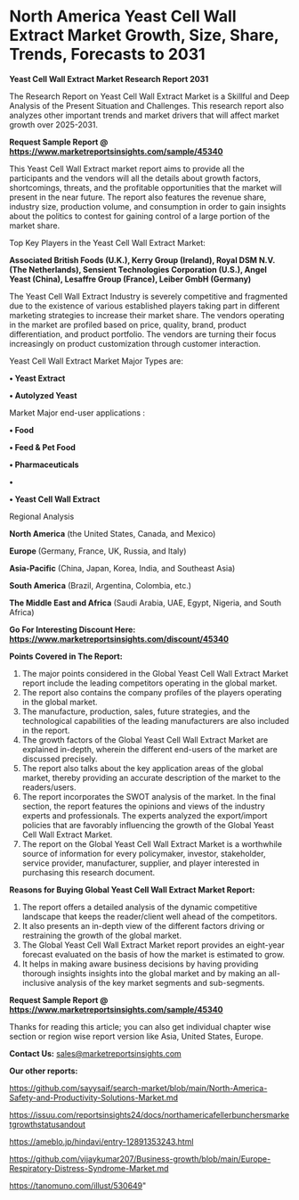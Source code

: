 # North America Yeast Cell Wall Extract Market Growth, Size, Share, Trends, Forecasts to 2031

<strong>Yeast Cell Wall Extract Market Research Report 2031</strong>

The Research Report on Yeast Cell Wall Extract Market is a Skillful and Deep Analysis of the Present Situation and Challenges. This research report also analyzes other important trends and market drivers that will affect market growth over 2025-2031.

<strong>Request Sample Report @ <a href=https://www.marketreportsinsights.com/sample/45340>https://www.marketreportsinsights.com/sample/45340</a></strong>

This Yeast Cell Wall Extract market report aims to provide all the participants and the vendors will all the details about growth factors, shortcomings, threats, and the profitable opportunities that the market will present in the near future. The report also features the revenue share, industry size, production volume, and consumption in order to gain insights about the politics to contest for gaining control of a large portion of the market share.

Top Key Players in the Yeast Cell Wall Extract Market:

<strong>Associated British Foods (U.K.), Kerry Group (Ireland), Royal DSM N.V. (The Netherlands), Sensient Technologies Corporation (U.S.), Angel Yeast (China), Lesaffre Group (France), Leiber GmbH (Germany)</strong>

The Yeast Cell Wall Extract Industry is severely competitive and fragmented due to the existence of various established players taking part in different marketing strategies to increase their market share. The vendors operating in the market are profiled based on price, quality, brand, product differentiation, and product portfolio. The vendors are turning their focus increasingly on product customization through customer interaction.

Yeast Cell Wall Extract Market Major Types are:

<strong>•  Yeast Extract

•  Autolyzed Yeast</strong>

Market Major end-user applications :

<strong>•  Food

•  Feed & Pet Food

•  Pharmaceuticals

•  

•  Yeast Cell Wall Extract</strong>

Regional Analysis

</u><strong><b>North America</b></strong> (the United States, Canada, and Mexico)

<strong><b>Europe </b></strong>(Germany, France, UK, Russia, and Italy)

<strong><b>Asia-Pacific</b></strong> (China, Japan, Korea, India, and Southeast Asia)

<strong><b>South America</b></strong> (Brazil, Argentina, Colombia, etc.)

<strong><b>The Middle East and Africa</b></strong> (Saudi Arabia, UAE, Egypt, Nigeria, and South Africa)

<strong>Go For Interesting Discount Here: <a href=https://www.marketreportsinsights.com/discount/45340>https://www.marketreportsinsights.com/discount/45340</a></strong>

<strong>Points Covered in The Report:</strong>
<ol>
  <li>The major points considered in the Global Yeast Cell Wall Extract Market report include the leading competitors operating in the global market.</li>
  <li>The report also contains the company profiles of the players operating in the global market.</li>
  <li>The manufacture, production, sales, future strategies, and the technological capabilities of the leading manufacturers are also included in the report.</li>
  <li>The growth factors of the Global Yeast Cell Wall Extract Market are explained in-depth, wherein the different end-users of the market are discussed precisely.</li>
  <li>The report also talks about the key application areas of the global market, thereby providing an accurate description of the market to the readers/users.</li>
  <li>The report incorporates the SWOT analysis of the market. In the final section, the report features the opinions and views of the industry experts and professionals. The experts analyzed the export/import policies that are favorably influencing the growth of the Global Yeast Cell Wall Extract Market.</li>
  <li>The report on the Global Yeast Cell Wall Extract Market is a worthwhile source of information for every policymaker, investor, stakeholder, service provider, manufacturer, supplier, and player interested in purchasing this research document.</li>
</ol>
<strong>Reasons for Buying Global Yeast Cell Wall Extract Market Report:</strong>

<ol>
  <li>The report offers a detailed analysis of the dynamic competitive landscape that keeps the reader/client well ahead of the competitors.</li>
  <li>It also presents an in-depth view of the different factors driving or restraining the growth of the global market.</li>
  <li>The Global Yeast Cell Wall Extract Market report provides an eight-year forecast evaluated on the basis of how the market is estimated to grow.</li>
  <li>It helps in making aware business decisions by having providing thorough insights insights into the global market and by making an all-inclusive analysis of the key market segments and sub-segments.</li>
</ol>
<strong>Request Sample Report @ <a href=https://www.marketreportsinsights.com/sample/45340>https://www.marketreportsinsights.com/sample/45340</a></strong>


Thanks for reading this article; you can also get individual chapter wise section or region wise report version like Asia, United States, Europe.

<strong>Contact Us:</strong>
sales@marketreportsinsights.com

<strong>Our other reports:</strong>

<a href=https://github.com/sayysaif/search-market/blob/main/North-America-Safety-and-Productivity-Solutions-Market.md>https://github.com/sayysaif/search-market/blob/main/North-America-Safety-and-Productivity-Solutions-Market.md</a>

<a href=https://issuu.com/reportsinsights24/docs/northamericafellerbunchersmarketgrowthstatusandout>https://issuu.com/reportsinsights24/docs/northamericafellerbunchersmarketgrowthstatusandout</a>

<a href=https://ameblo.jp/hindavi/entry-12891353243.html>https://ameblo.jp/hindavi/entry-12891353243.html</a>

<a href=https://github.com/vijaykumar207/Business-growth/blob/main/Europe-Respiratory-Distress-Syndrome-Market.md>https://github.com/vijaykumar207/Business-growth/blob/main/Europe-Respiratory-Distress-Syndrome-Market.md</a>

<a href=https://tanomuno.com/illust/530649>https://tanomuno.com/illust/530649</a>"
